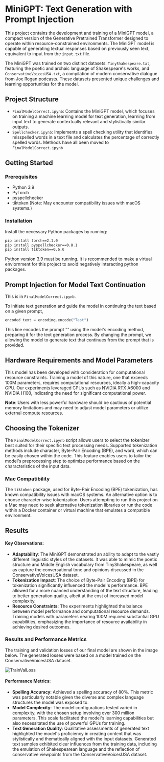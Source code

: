 # MiniGPT: Text Generation with Prompt Injection

This project contains the development and training of a MiniGPT model, a compact version of the Generative Pretrained Transformer designed to operate within resource-constrained environments. The MiniGPT model is capable of generating textual responses based on previously seen text, equivalent to input from the `input.txt` file.

The MiniGPT was trained on two distinct datasets: `TinyShakespeare.txt`, featuring the poetic and archaic language of Shakespeare's works, and `ConservativeVoicesUSA.txt`, a compilation of modern conservative dialogue from Joe Rogan podcasts. These datasets presented unique challenges and learning opportunities for the model.

## Project Structure
- `FinalModelCorrect.ipynb`: Contains the MiniGPT model, which focuses on training a machine learning model for text generation, learning from input text to generate contextually relevant and stylistically similar outputs.
- `Spellchecker.ipynb`: Implements a spell checking utility that identifies misspelled words in a text file and calculates the percentage of correctly spelled words. Methods have all been moved to `FinalModelCorrect.ipynb`

## Getting Started

### Prerequisites

- Python 3.9
- PyTorch
- pyspellchecker
- tiktoken (Note: May encounter compatibility issues with macOS systems.)

### Installation

Install the necessary Python packages by running:

```bash
pip install torch==2.1.0
pip install pyspellchecker==0.8.1
pip install tiktoken==0.6.0
```
Python version 3.9 must be running. It is recommended to make a virtual enviornment for this project to avoid negatively interacting python packages.

## Prompt Injection for Model Text Continuation

This is in `FinalModelCorrect.ipynb`.

To initiate text generation and guide the model in continuing the text based on a given prompt,

```python
encoded_text = encoding.encode("Test")
```

This line encodes the prompt "" using the model's encoding method, preparing it for the text generation process. By changing the prompt, we allowing the model to generate text that continues from the prompt that is provided.

## Hardware Requirements and Model Parameters

This model has been developed with consideration for computational resource constraints. Training a model of this nature, one that exceeds 100M parameters, requires computational resources, ideally a high-capacity GPU. Our experiments leveraged GPUs such as NVIDIA RTX A6000 and NVIDIA H100, indicating the need for significant computational power.

**Note**: Users with less powerful hardware should be cautious of potential memory limitations and may need to adjust model parameters or utilize external compute resources.

## Choosing the Tokenizer

The `FinalModelCorrect.ipynb` script allows users to select the tokenizer best suited for their specific text processing needs. Supported tokenization methods include character, Byte-Pair Encoding (BPE), and word, which can be easily chosen within the code. This feature enables users to tailor the model's preprocessing step to optimize performance based on the characteristics of the input data.

### Mac Compatibility

The `tiktoken` package, used for Byte-Pair Encoding (BPE) tokenization, has known compatibility issues with macOS systems. An alternative option is to choose character-wise tokenization. Users attempting to run this project on a Mac may need to seek alternative tokenization libraries or run the code within a Docker container or virtual machine that emulates a compatible environment. 

## Results

#### Key Observations:

- **Adaptability**: The MiniGPT demonstrated an ability to adapt to the vastly different linguistic styles of the datasets. It was able to mimic the poetic structure and Middle English vocabulary from TinyShakespeare, as well as capture the conversational tone and opinions discussed in the ConservativeVoicesUSA dataset.
- **Tokenization Impact**: The choice of Byte-Pair Encoding (BPE) for tokenization significantly influenced the model's performance. BPE allowed for a more nuanced understanding of the text structure, leading to better generation quality, albeit at the cost of increased model complexity.
- **Resource Constraints**: The experiments highlighted the balance between model performance and computational resource demands. Training models with parameters nearing 100M required substantial GPU capabilities, emphasizing the importance of resource availability in achieving desired outcomes.

### Results and Performance Metrics
The training and validation losses of our final model are shown in the image below. The generated losses were based on a model trained on the ConservativeVoicesUSA dataset.

![TrainValLoss](https://github.com/AnjaKroon/MiniGPT/assets/154330044/c3e8eb8d-7db9-4b88-833a-a4a2bccc43cb)

#### Performance Metrics:

- **Spelling Accuracy**: Achieved a spelling accuracy of 80%. This metric was particularly notable given the diverse and complex language structures the model was exposed to.
- **Model Complexity**: The model configurations tested varied in complexity, with the chosen setup involving over 300 million parameters. This scale facilitated the model's learning capabilities but also necessitated the use of powerful GPUs for training.
- **Text Generation Quality**: Qualitative assessments of generated text highlighted the model's proficiency in creating content that was stylistically and thematically aligned with the input datasets. Generated text samples exhibited clear influences from the training data, including the emulation of Shakespearean language and the reflection of conservative viewpoints from the ConservativeVoicesUSA dataset.

